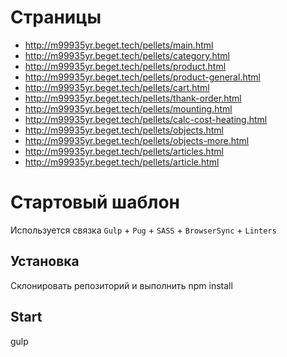 # Страницы
- http://m99935yr.beget.tech/pellets/main.html
- http://m99935yr.beget.tech/pellets/category.html
- http://m99935yr.beget.tech/pellets/product.html
- http://m99935yr.beget.tech/pellets/product-general.html
- http://m99935yr.beget.tech/pellets/cart.html
- http://m99935yr.beget.tech/pellets/thank-order.html
- http://m99935yr.beget.tech/pellets/mounting.html
- http://m99935yr.beget.tech/pellets/calc-cost-heating.html
- http://m99935yr.beget.tech/pellets/objects.html
- http://m99935yr.beget.tech/pellets/objects-more.html
- http://m99935yr.beget.tech/pellets/articles.html
- http://m99935yr.beget.tech/pellets/article.html

# Стартовый шаблон
Используется связка `Gulp` + `Pug` + `SASS` + `BrowserSync` + `Linters`

## Установка
Склонировать репозиторий и выполнить npm install

## Start 
gulp

